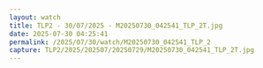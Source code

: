 ```yaml
---
layout: watch
title: TLP2 - 30/07/2025 - M20250730_042541_TLP_2T.jpg
date: 2025-07-30 04:25:41
permalink: /2025/07/30/watch/M20250730_042541_TLP_2
capture: TLP2/2025/202507/20250729/M20250730_042541_TLP_2T.jpg
---
```

